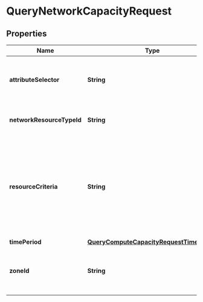 
# QueryNetworkCapacityRequest

## Properties
Name | Type | Description | Notes
------------ | ------------- | ------------- | -------------
**attributeSelector** | **String** | Input parameter for selecting which capacity information (i.e. available, total, reserved and/or allocated capacity) is queried. When not present, all four values are requested. | 
**networkResourceTypeId** | **String** | Identifier of the resource type for which the issuer wants to know the available, total, reserved and/or allocated capacity. | 
**resourceCriteria** | **String** | Input capacity computation parameter for selecting the characteristics of the virtual network for which the issuer wants to know the available, total, reserved and/or allocated capacity. Selecting parameters/attributes that shall be used are defined in the VirtualNetworkResourceInformation information element. This information element and the networkResourceTypeID are mutually exclusive. | 
**timePeriod** | [**QueryComputeCapacityRequestTimePeriod**](QueryComputeCapacityRequestTimePeriod.md) |  | 
**zoneId** | **String** | When specified this parameter identifies the resource zone for which the capacity is requested. When not specified the total capacity managed by the VIM instance will be returned. | 



